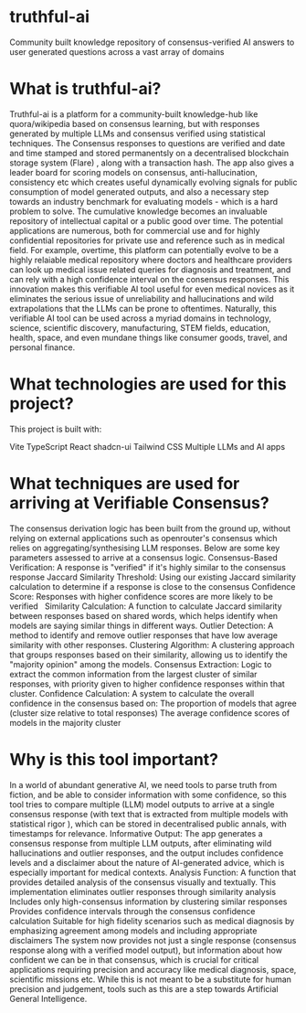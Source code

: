 # truthful-ai
Community built knowledge repository of consensus-verified AI answers to user generated questions across a vast array of domains
# What is truthful-ai?
Truthful-ai is a platform for a community-built knowledge-hub like quora/wikipedia based on consensus learning, but with responses generated by multiple LLMs and consensus verified using statistical techniques. The Consensus responses to questions are verified and date and time stamped and stored permanentsly on a decentralised blockchain storage system (Flare) , along with a transaction hash. The app also gives a leader board for scoring models on consensus, anti-hallucination, consistency etc which creates useful dynamically evolving signals for public consumption of model generated outputs, and also a necessary step towards an industry benchmark for evaluating models - which is a hard problem to solve. The cumulative knowledge becomes an  invaluable repository of intellectual capital or a public good over time. The potential applications are numerous, both for commercial use and for highly confidential repositories for private use and reference such as in medical field. For example, overtime, this platform can potentially evolve to be a highly relaiable medical repository where doctors and healthcare providers can look up medical issue related queries for diagnosis and treatment, and can rely with a high confidence interval on the consensus responses. This innovation makes this verifiable AI tool useful for even medical novices as it eliminates the serious issue of unreliability and hallucinations and wild extrapolations that the LLMs can be prone to oftentimes. Naturally, this verifiable AI tool can be used across a myriad domains in technology, science, scientific discovery, manufacturing, STEM fields, education, health, space, and even mundane things like consumer goods, travel, and personal finance.

# What technologies are used for this project?
This project is built with:

Vite
TypeScript
React
shadcn-ui
Tailwind CSS
Multiple LLMs and AI apps

# What techniques are used for arriving at Verifiable Consensus?
The consensus derivation logic has been built from the ground up, without relying on external applications such as openrouter's consensus which relies on aggregating/synthesising LLM responses. Below are some key parameters assessed to arrive at a consensus logic. 
Consensus-Based Verification: A response is "verified" if it's highly similar to the consensus response
Jaccard Similarity Threshold: Using our existing Jaccard similarity calculation to determine if a response is close to the consensus
Confidence Score: Responses with higher confidence scores are more likely to be verified  
Similarity Calculation: A function to calculate Jaccard similarity between responses based on shared words, which helps identify when models are saying similar things in different ways.
Outlier Detection: A method to identify and remove outlier responses that have low average similarity with other responses.
Clustering Algorithm: A clustering approach that groups responses based on their similarity, allowing us to identify the "majority opinion" among the models.
Consensus Extraction: Logic to extract the common information from the largest cluster of similar responses, with priority given to higher confidence responses within that cluster.
Confidence Calculation: A system to calculate the overall confidence in the consensus based on:
The proportion of models that agree (cluster size relative to total responses)
The average confidence scores of models in the majority cluster

# Why is this tool important?
In a world of abundant generative AI, we need tools to parse truth from fiction, and be able to consider information with some confidence, so this tool tries to compare multiple (LLM) model outputs to arrive at a single consensus response (with text that is extracted from multiple models with statistical rigor ), which can be stored in decentralised public annals, with timestamps for relevance. 
Informative Output: The app generates a consensus response from multiple LLM outputs, after eliminating wild hallucinations and outlier responses, and the output includes confidence levels and a disclaimer about the nature of AI-generated advice, which is especially important for medical contexts.
Analysis Function: A function that provides detailed analysis of the consensus visually and textually.
This implementation eliminates outlier responses through similarity analysis
Includes only high-consensus information by clustering similar responses
Provides confidence intervals through the consensus confidence calculation
Suitable for high fidelity scenarios such as medical diagnosis by emphasizing agreement among models and including appropriate disclaimers
The system now provides not just a single response (consensus response along with a verified model output), but information about how confident we can be in that consensus, which is crucial for critical applications requiring precision and accuracy like medical diagnosis, space, scientific missions etc.
While this is not meant to be a substitute for human precision and judgement, tools such as this are a step towards Artificial General Intelligence.
